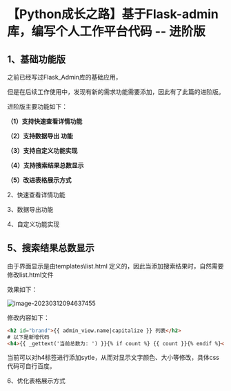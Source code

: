 # 【Python成长之路】基于Flask-admin库，编写个人工作平台代码 -- 进阶版

## 1、基础功能版

之前已经写过Flask_Admin库的基础应用，

[《【Python成长之路】基于Flask-admin库，编写个人工作平台代码详述》]: https://mp.weixin.qq.com/s?__biz=MzI5ODQxNTA0OA==&amp;mid=2247484442&amp;idx=1&amp;sn=3457ea9638c14052ad4b833f0d62374f&amp;chksm=eca762bddbd0ebab6451aece17a9510555300579ebc454e3cfd5d1a3fe218f11ecb2971035d9&amp;token=1497085470&amp;lang=zh_CN#rd

但是在后续工作使用中，发现有新的需求功能需要添加，因此有了此篇的进阶版。

进阶版主要功能如下：

**（1）支持快速查看详情功能**

**（2）支持数据导出 功能** 

**（3）支持自定义功能实现**

**（4）支持搜索结果总数显示**

**（5）改进表格展示方式**



2、快速查看详情功能

3、数据导出功能

4、自定义功能实现

## 5、搜索结果总数显示

由于界面显示是由templates\list.html 定义的，因此当添加搜索结果时，自然需要修改list.html文件

效果如下：

![image-20230312094637455](https://gitee.com/yzp_2020/drawing-bed/raw/master/202303120946569.png)

修改内容如下：

```html
<h2 id="brand">{{ admin_view.name|capitalize }} 列表</h2>
# 以下是新增代码
<h4>{{ _gettext('当前总数为: ') }}{% if count %} {{ count }}{% endif %}</h4>
```

当前可以对h4标签进行添加sytle，从而对显示文字颜色、大小等修改，具体css代码可自行百度。

6、优化表格展示方式